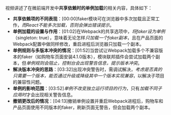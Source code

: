 


视频讲述了在微前端开发中**共享依赖时的单例加载**的相关内容，具体如下：


- **共享依赖项的不同表现**：[00:00]faker模块可在浏览器中多次加载且正常工作，*而React不能多次加载，否则会弹出错误提示*。
- **单例加载的设置与作用**：[01:02]在Webpack的共享选项中，*将faker设为单例*（singleton: true），意味着无论怎样*只加载一个faker副本*，且在产品页面的Webpack配置中做同样修改，重启进程后浏览器只加载一个副本。
- **单例规则与多版本冲突的情况**：[01:52]当尝试让Webpack加载多个不兼容版本的faker（如购物车页面安装4.1.0版本），模块联邦插件会尝试加载两个副本，但*单例规则会阻止，控制台会出现警告信息，提示版本冲突*。
- **解决版本冲突的思路**：[03:32]出现冲突警告时，需调试解决，*考虑是否真的只需要一个版本，能否通过升级或降级其中一个版本实现兼容*，以解决子项目的兼容性问题。
- **单例的影响范围**：[03:52]*单例不改变独立运行项目的行为*，只有*加载不同子应用时*才会出现相关警告信息。
- **撤销更改后的情况**：[04:13]撤销单例设置并重启Webpack进程后，购物车和产品页面使用不同版本的faker，刷新页面无警告，但会加载两个副本。